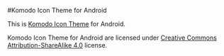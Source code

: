 #Komodo Icon Theme for Android

This is [Komodo Icon Theme](https://github.com/cho2/komodo-icon-theme) for Android.

Komodo Icon Theme for Android are licensed under [Creative Commons Attribution-ShareAlike 4.0](http://creativecommons.org/licenses/by-sa/4.0/legalcode) license.
 
